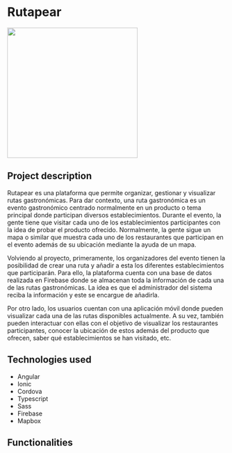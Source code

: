 # Rutapear

<img height="300px" width="300px" src="https://user-images.githubusercontent.com/52936547/209883014-2efde5f1-67be-446e-8d38-ecd7990d5a2f.png"/>

## Project description

Rutapear es una plataforma que permite organizar, gestionar y visualizar rutas gastronómicas. Para dar contexto, una ruta gastronómica es un evento gastronómico centrado normalmente en un producto o tema principal donde participan diversos establecimientos. Durante el evento, la gente tiene que visitar cada uno de los establecimientos participantes con la idea de probar el producto ofrecido. Normalmente, la gente sigue un mapa o similar que muestra cada uno de los restaurantes que participan en el evento además de su ubicación mediante la ayuda de un mapa. 

Volviendo al proyecto, primeramente, los organizadores del evento tienen la posibilidad de crear una ruta y añadir a esta los diferentes establecimientos que participarán. Para ello, la plataforma cuenta con una base de datos realizada en Firebase donde se almacenan toda la información de cada una de las rutas gastronómicas. La idea es que el administrador del sistema reciba la información y este se encargue de añadirla. 

Por otro lado, los usuarios cuentan con una aplicación móvil donde pueden visualizar cada una de las rutas disponibles actualmente. A su vez, también pueden interactuar con ellas con el objetivo de visualizar los restaurantes participantes, conocer la ubicación de estos además del producto que ofrecen, saber qué establecimientos se han visitado, etc. 


## Technologies used

- Angular
- Ionic
- Cordova
- Typescript
- Sass
- Firebase
- Mapbox

## Functionalities






